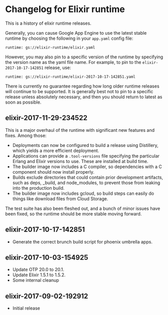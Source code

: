 # Changelog for Elixir runtime

This is a history of elixir runtime releases.

Generally, you can cause Google App Engine to use the latest stable runtime by
choosing the following in your `app.yaml` config file:

    runtime: gs://elixir-runtime/elixir.yaml

However, you may also pin to a specific version of the runtime by specifying
the version name as the yaml file name. For example, to pin to the
`elixir-2017-10-17-142851` release, use:

    runtime: gs://elixir-runtime/elixir-2017-10-17-142851.yaml

There is currently no guarantee regarding how long older runtime releases will
continue to be supported. It is generally best not to pin to a specific
release unless absolutely necessary, and then you should return to latest as
soon as possible.

## elixir-2017-11-29-234522

This is a major overhaul of the runtime with significant new features and
fixes. Among those:

* Deployments can now be configured to build a release using Distillery, which
  yields a more efficient deployment.
* Applications can provide a `.tool-versions` file specifying the particular
  Erlang and Elixir versions to use. These are installed at build time.
* The builder image now includes a C compiler, so dependencies with a C
  component should now install properly.
* Builds exclude directories that could contain prior development artifacts,
  such as deps, _build, and node_modules, to prevent those from leaking into
  the production build.
* The builder image now includes gcloud, so build steps can easily do things
  like download files from Cloud Storage.

The test suite has also been fleshed out, and a bunch of minor issues have
been fixed, so the runtime should be more stable moving forward.

## elixir-2017-10-17-142851

* Generate the correct brunch build script for phoenix umbrella apps.

## elixir-2017-10-03-154925

* Update OTP 20.0 to 20.1.
* Update Elixir 1.5.1 to 1.5.2.
* Some internal cleanup

## elixir-2017-09-02-192912

* Initial release
